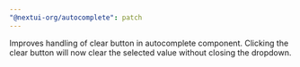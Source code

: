 ```yaml
---
"@nextui-org/autocomplete": patch
---
```


Improves handling of clear button in autocomplete component. Clicking the clear button will now clear the selected value without closing the dropdown.